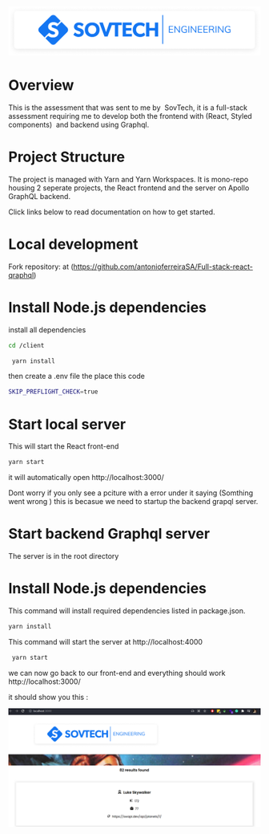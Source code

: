 ![logo](./logo.png)

# Overview

This is the assessment that was sent to me by  SovTech, it is a full-stack assessment requiring me to develop both the frontend with (React, Styled components)  and backend using Graphql.

# Project Structure

The project is managed with Yarn and Yarn Workspaces. It is mono-repo housing 2 seperate projects, the React frontend and the server on Apollo GraphQL backend.

Click links below to read documentation on how to get started.

# Local development

Fork repository: at (https://github.com/antonioferreiraSA/Full-stack-react-qraphql)

# Install Node.js dependencies

install all dependencies

```bash
cd /client
```

```bash
 yarn install
```

then create a .env file the place this code

```bash
SKIP_PREFLIGHT_CHECK=true
```

# Start local server

This will start the React front-end

```bash
yarn start
```

it will automatically open http://localhost:3000/

Dont worry if you only see a pciture with a error under it saying (Somthing went wrong ) this is becasue we need to startup the backend grapql server.

# Start backend Graphql server

The server is in the root directory

# Install Node.js dependencies

This command will install required dependencies listed in package.json.

```bash
yarn install
```

This command will start the server at http://localhost:4000

```bash
 yarn start
```

we can now go back to our front-end   and everything should work  http://localhost:3000/

it should show you  this :

![logo](10.png)
